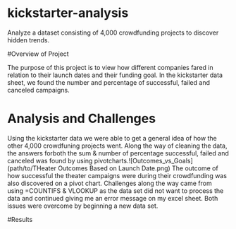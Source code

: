 # kickstarter-analysis

Analyze a dataset consisting of 4,000 crowdfunding projects to discover hidden trends.

#Overview of Project

The purpose of this project is to view how different companies fared in relation to their launch dates and their funding goal. 
In the kickstarter data sheet, we found the number and percentage of successful, failed and canceled campaigns. 

# Analysis and Challenges

Using the kickstarter data we were able to get a general idea of how the other 4,000 crowdfuning projects went. 
Along the way of cleaning the data, the answers  forboth the sum & number of percentage successful, failed and canceled was found by using pivotcharts.![Outcomes_vs_Goals]  (path/to/THeater Outcomes Based on Launch Date.png)
The outcome of how successful the theater campaigns were during their crowdfunding was also discovered on a pivot chart. 
Challenges along the way came from using =COUNTIFS & VLOOKUP as the data set did not want to process the data and continued giving me an error message on my excel sheet. Both issues were overcome by beginning a new data set. 

#Results

